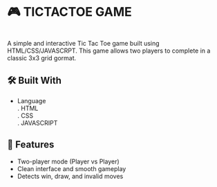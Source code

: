 # 🎮 TICTACTOE GAME
<br>
A simple and interactive Tic Tac Toe game built using HTML/CSS/JAVASCRPT. This game allows two players to complete in a classic 3x3 grid gormat.

## 🛠️ Built With

- Language
   <br>
  . HTML
  <br>
  . CSS
  <br>
  . JAVASCRIPT

## 📌 Features
- Two-player mode (Player vs Player)
- Clean interface and smooth gameplay
- Detects win, draw, and invalid moves




